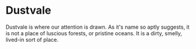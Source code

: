 # Dustvale

Dustvale is where our attention is drawn. As it's name so aptly suggests, it is not a place of luscious forests, or pristine oceans. It is a dirty, smelly, lived-in sort of place.